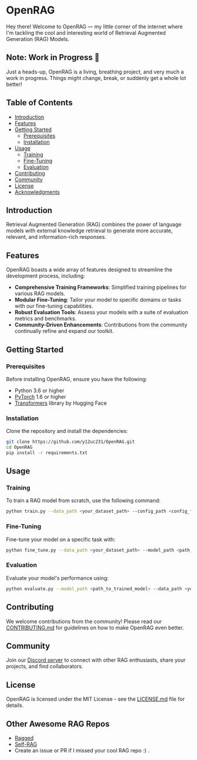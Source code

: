 # OpenRAG 

Hey there! Welcome to OpenRAG — my little corner of the internet where I'm tackling the cool and interesting world of Retrieval Augmented Generation (RAG) Models. 

## Note: Work in Progress 🚧

Just a heads-up, OpenRAG is a living, breathing project, and very much a work in progress. Things might change, break, or suddenly get a whole lot better! 


## Table of Contents

- [Introduction](#introduction)
- [Features](#features)
- [Getting Started](#getting-started)
  - [Prerequisites](#prerequisites)
  - [Installation](#installation)
- [Usage](#usage)
  - [Training](#training)
  - [Fine-Tuning](#fine-tuning)
  - [Evaluation](#evaluation)
- [Contributing](#contributing)
- [Community](#community)
- [License](#license)
- [Acknowledgments](#acknowledgments)

## Introduction

Retrieval Augmented Generation (RAG) combines the power of language models with external knowledge retrieval to generate more accurate, relevant, and information-rich responses.

## Features

OpenRAG boasts a wide array of features designed to streamline the development process, including:

- **Comprehensive Training Frameworks**: Simplified training pipelines for various RAG models.
- **Modular Fine-Tuning**: Tailor your model to specific domains or tasks with our fine-tuning capabilities.
- **Robust Evaluation Tools**: Assess your models with a suite of evaluation metrics and benchmarks.
- **Community-Driven Enhancements**: Contributions from the community continually refine and expand our toolkit.

## Getting Started

### Prerequisites

Before installing OpenRAG, ensure you have the following:

- Python 3.6 or higher
- [PyTorch](https://pytorch.org/) 1.6 or higher
- [Transformers](https://huggingface.co/transformers/) library by Hugging Face

### Installation

Clone the repository and install the dependencies:

```bash
git clone https://github.com/y12uc231/OpenRAG.git
cd OpenRAG
pip install -r requirements.txt
```

## Usage

### Training

To train a RAG model from scratch, use the following command:

```bash
python train.py --data_path <your_dataset_path> --config_path <config_file_path>
```

### Fine-Tuning

Fine-tune your model on a specific task with:

```bash
python fine_tune.py --data_path <your_dataset_path> --model_path <path_to_pretrained_model> --config_path <config_file_path>
```

### Evaluation

Evaluate your model's performance using:

```bash
python evaluate.py --model_path <path_to_trained_model> --data_path <your_dataset_path> --metrics_path <metrics_config_path>
```

## Contributing

We welcome contributions from the community! Please read our [CONTRIBUTING.md](CONTRIBUTING.md) for guidelines on how to make OpenRAG even better.

## Community

Join our [Discord server](https://discord.gg/XcGXa5yd) to connect with other RAG enthusiasts, share your projects, and find collaborators.

## License

OpenRAG is licensed under the MIT License - see the [LICENSE.md](LICENSE.md) file for details.


## Other Awesome RAG Repos 
- [Ragged](https://github.com/neulab/ragged)
- [Self-RAG](https://github.com/AkariAsai/self-rag)
- Create an issue or PR if I missed your cool RAG repo :) . 

